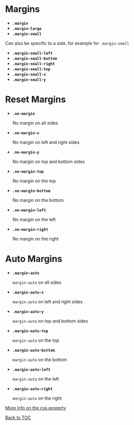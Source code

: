# Margins

- **`.margin`**
- **`.margin-large`**
- **`.margin-small`**

Can also be specific to a side. for example for `.margin-small`

- **`.margin-small-left`**
- **`.margin-small-bottom`**
- **`.margin-small-right`**
- **`.margin-small-top`**
- **`.margin-small-x`**
- **`.margin-small-y`**

# Reset Margins

- **`.no-margin`**

  No margin on all sides

- **`.no-margin-x`**

  No margin on left and right sides

- **`.no-margin-y`**

  No margin on top and bottom sides

- **`.no-margin-top`**

  No margin on the top

- **`.no-margin-bottom`**

  No margin on the bottom

- **`.no-margin-left`**

  No margin on the left

- **`.no-margin-right`**

  No margin on the right

# Auto Margins

- **`.margin-auto`**

  `margin:auto` on all sides

- **`.margin-auto-x`**

  `margin:auto` on left and right sides

- **`.margin-auto-y`**

  `margin:auto` on top and bottom sides

- **`.margin-auto-top`**

  `margin:auto` on the top

- **`.margin-auto-bottom`**

  `margin:auto` on the bottom

- **`.margin-auto-left`**

  `margin:auto` on the left

- **`.margin-auto-right`**

  `margin:auto` on the right

[More info on the css property](https://www.w3schools.com/css/css_margin.asp)

[Back to TOC](../../../readme.md)
